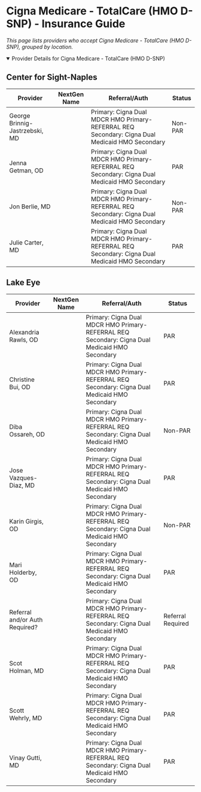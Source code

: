# Cigna Medicare - TotalCare (HMO D-SNP) - Insurance Guide

*This page lists providers who accept Cigna Medicare - TotalCare (HMO D-SNP), grouped by location.*

<details open><summary>Provider Details for Cigna Medicare - TotalCare (HMO D-SNP)</summary>

## Center for Sight-Naples

| Provider | NextGen Name | Referral/Auth | Status |
|----------|-------------|--------------|--------|
| George Brinnig-Jastrzebski, MD |  | Primary: Cigna Dual MDCR HMO Primary-REFERRAL REQ                                                      Secondary: Cigna Dual Medicaid HMO Secondary | Non-PAR |
| Jenna Getman, OD |  | Primary: Cigna Dual MDCR HMO Primary-REFERRAL REQ                                                      Secondary: Cigna Dual Medicaid HMO Secondary | PAR |
| Jon Berlie, MD |  | Primary: Cigna Dual MDCR HMO Primary-REFERRAL REQ                                                      Secondary: Cigna Dual Medicaid HMO Secondary | Non-PAR |
| Julie Carter, MD |  | Primary: Cigna Dual MDCR HMO Primary-REFERRAL REQ                                                      Secondary: Cigna Dual Medicaid HMO Secondary | PAR |

## Lake Eye 

| Provider | NextGen Name | Referral/Auth | Status |
|----------|-------------|--------------|--------|
| Alexandria Rawls, OD |  | Primary: Cigna Dual MDCR HMO Primary-REFERRAL REQ                                                Secondary: Cigna Dual Medicaid HMO Secondary | PAR |
| Christine Bui, OD |  | Primary: Cigna Dual MDCR HMO Primary-REFERRAL REQ                                                Secondary: Cigna Dual Medicaid HMO Secondary | PAR |
| Diba Ossareh, OD |  | Primary: Cigna Dual MDCR HMO Primary-REFERRAL REQ                                                Secondary: Cigna Dual Medicaid HMO Secondary | Non-PAR |
| Jose Vazques-Diaz, MD |  | Primary: Cigna Dual MDCR HMO Primary-REFERRAL REQ                                                Secondary: Cigna Dual Medicaid HMO Secondary | PAR |
| Karin Girgis, OD |  | Primary: Cigna Dual MDCR HMO Primary-REFERRAL REQ                                                Secondary: Cigna Dual Medicaid HMO Secondary | Non-PAR |
| Mari Holderby, OD |  | Primary: Cigna Dual MDCR HMO Primary-REFERRAL REQ                                                Secondary: Cigna Dual Medicaid HMO Secondary | PAR |
| Referral and/or Auth Required? |  | Primary: Cigna Dual MDCR HMO Primary-REFERRAL REQ                                                Secondary: Cigna Dual Medicaid HMO Secondary | Referral Required |
| Scot Holman, MD |  | Primary: Cigna Dual MDCR HMO Primary-REFERRAL REQ                                                Secondary: Cigna Dual Medicaid HMO Secondary | PAR |
| Scott Wehrly, MD |  | Primary: Cigna Dual MDCR HMO Primary-REFERRAL REQ                                                Secondary: Cigna Dual Medicaid HMO Secondary | PAR |
| Vinay Gutti, MD |  | Primary: Cigna Dual MDCR HMO Primary-REFERRAL REQ                                                Secondary: Cigna Dual Medicaid HMO Secondary | PAR |

</details>

